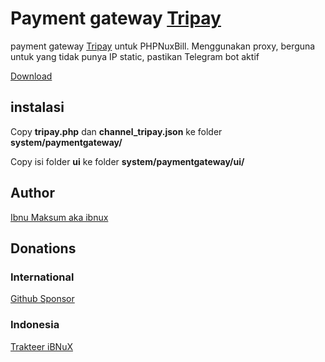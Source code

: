 # Payment gateway [Tripay](https://tripay.co.id/?ref=TP19304)

payment gateway [Tripay](https://tripay.co.id/?ref=TP19304) untuk PHPNuxBill. Menggunakan proxy, berguna untuk yang tidak punya IP static, pastikan Telegram bot aktif

[Download](https://github.com/hotspotbilling/phpnuxbill-tripay/archive/refs/heads/master.zip)

## instalasi

Copy **tripay.php** dan **channel_tripay.json** ke folder **system/paymentgateway/**

Copy isi folder **ui** ke folder **system/paymentgateway/ui/**


## Author

[Ibnu Maksum aka ibnux](https://github.com/ibnux)

## Donations

### International
[Github Sponsor](https://github.com/sponsors/ibnux)

### Indonesia
[Trakteer iBNuX](https://trakteer.id/ibnux)

